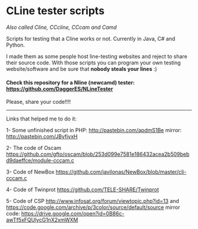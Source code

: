 # CLine tester scripts
*Also called Cline, CCcline, CCcam and Camd*

Scripts for testing that a Cline works or not. Currently in Java, C# and Python.

I made them as some people host line-testing websites and reject to share their source code.
With those scripts you can program your own testing website/software and be sure that **nobody steals your lines** :)

#### Check this repository for a Nline (newcamd) tester: https://github.com/DaggerES/NLineTester

Please, share your code!!!!

---

Links that helped me to do it:

1- Some unfinished script in PHP:
  http://pastebin.com/apdmS1Be
  mirror: http://pastebin.com/JByfivxH
  
2- The code of Oscam
  https://github.com/gfto/oscam/blob/253d099e7581e186432acea2b509bebd9daeffce/module-cccam.c
  
3- Code of NewBox
  https://github.com/javilonas/NewBox/blob/master/cli-cccam.c
  
4- Code of Twinprot
  https://github.com/TELE-SHARE/Twinprot
  
5- Code of CSP
  http://www.infosat.org/forum/viewtopic.php?id=13 and https://code.google.com/archive/p/3color/source/default/source 
  mirror code: https://drive.google.com/open?id=0B86c-awTf5xFQUlycG1nX2xmWXM
